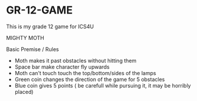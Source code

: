 # GR-12-GAME
This is my grade 12 game for ICS4U

MIGHTY MOTH

Basic Premise / Rules
- Moth makes it past obstacles without hitting them
- Space bar make character fly upwards
- Moth can't touch touch the top/bottom/sides of the lamps
- Green coin changes the direction of the game for 5 obstacles
- Blue coin gives 5 points ( be carefull while pursuing it, it may be horribly placed)

